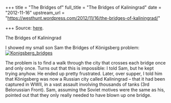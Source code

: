 +++
title = "The Bridges of"
full_title = "The Bridges of Kaliningrad"
date = "2012-11-16"
upstream_url = "https://westhunt.wordpress.com/2012/11/16/the-bridges-of-kaliningrad/"

+++
Source: [here](https://westhunt.wordpress.com/2012/11/16/the-bridges-of-kaliningrad/).

The Bridges of Kaliningrad

I showed my small son Sam the Bridges of Königsberg
problem:[![](https://westhunt.files.wordpress.com/2012/11/konigsberg_bridges1.png?w=640 "Konigsberg_bridges")](https://westhunt.files.wordpress.com/2012/11/konigsberg_bridges1.png)

The problem is to find a walk through the city that crosses each bridge
once and only once. Turns out that this is impossible: I told Sam, but
he kept trying anyhow. He ended up pretty frustrated. Later, over
supper, I told him that Königsberg was now a Russian city called
Kaliningrad – that it had been captured in WWII, in a vast assault
involving thousands of tanks (3rd Belorussian Front). Sam, assuming the
Soviet motives were the same as his, pointed out that they only really
needed to have blown up one bridge.




